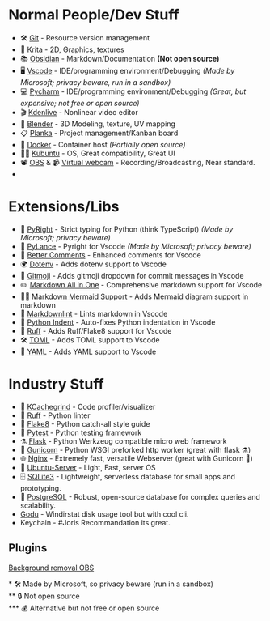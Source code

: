 # Normal People/Dev Stuff

* 🛠️ [Git](https://git-scm.com/) - Resource version management
* 🎨 [Krita](https://krita.org/en/) - 2D, Graphics, textures
* 📚 [Obsidian](https://obsidian.md/) - Markdown/Documentation **(Not open source)**
* 🖥️ [Vscode](https://code.visualstudio.com/) - IDE/programming environment/Debugging *(Made by Microsoft; privacy beware, run in a sandbox)*
* 💻 [Pycharm](https://www.jetbrains.com/pycharm/) - IDE/programming environment/Debugging *(Great, but expensive; not free or open source)*
* 🎬 [Kdenlive](https://apps.kde.org/kdenlive/) - Nonlinear video editor
* 🧊 [Blender](https://www.blender.org/) - 3D Modeling, texture, UV mapping
* 📋 [Planka](https://github.com/plankanban/planka) - Project management/Kanban board
* 🐋 [Docker](https://www.docker.com/) - Container host *(Partially open source)*
* 👩‍💻 [Kubuntu](https://kubuntu.org/) - OS, Great compatibility, Great UI
* 📽️ [OBS](https://github.com/obsproject/obs-studio/wiki/install-instructions#linux) & 📹  [Virtual webcam](https://github.com/obsproject/obs-studio/wiki/install-instructions#prerequisites-for-all-versions) - Recording/Broadcasting, Near standard.
* 

# Extensions/Libs

* 🐍 [PyRight](https://github.com/microsoft/pyright) - Strict typing for Python (think TypeScript) *(Made by Microsoft; privacy beware)*
* 🧩 [PyLance](https://marketplace.visualstudio.com/items?itemName=ms-python.vscode-pylance) - Pyright for Vscode *(Made by Microsoft; privacy beware)*
* 💬 [Better Comments](https://marketplace.visualstudio.com/items?itemName=aaron-bond.better-comments) - Enhanced comments for Vscode
* 🌍 [Dotenv](https://marketplace.visualstudio.com/items?itemName=mikestead.dotenv) - Adds dotenv support to Vscode
* 🎨 [Gitmoji](https://marketplace.visualstudio.com/items?itemName=seatonjiang.gitmoji-vscode) - Adds gitmoji dropdown for commit messages in Vscode
* ✏️ [Markdown All in One](https://marketplace.visualstudio.com/items?itemName=yzhang.markdown-all-in-one) - Comprehensive markdown support for Vscode
* 🧜‍♂️ [Markdown Mermaid Support](https://marketplace.visualstudio.com/items?itemName=bierner.markdown-mermaid) - Adds Mermaid diagram support in markdown
* 🧹 [Markdownlint](https://marketplace.visualstudio.com/items?itemName=DavidAnson.vscode-markdownlint) - Lints markdown in Vscode
* 🧠 [Python Indent](https://marketplace.visualstudio.com/items?itemName=KevinRose.vsc-python-indent) - Auto-fixes Python indentation in Vscode
* 🦊 [Ruff](https://marketplace.visualstudio.com/items?itemName=charliermarsh.ruff) - Adds Ruff/Flake8 support for Vscode
* 🛠️ [TOML](https://marketplace.visualstudio.com/items?itemName=be5invis.toml) - Adds TOML support to Vscode
* 📄 [YAML](https://marketplace.visualstudio.com/items?itemName=redhat.vscode-yaml) - Adds YAML support to Vscode

# Industry Stuff

* 🧠 [KCachegrind](https://apps.kde.org/kcachegrind/) - Code profiler/visualizer
* 🦊 [Ruff](https://github.com/astral-sh/ruff) - Python linter
* 🧼 [Flake8](https://flake8.pycqa.org/en/latest/) - Python catch-all style guide
* 🧪 [Pytest](https://docs.pytest.org/en/stable/) - Python testing framework
* ⚗️ [Flask](https://flask.palletsprojects.com/en/3.0.x/) - Python Werkzeug compatible micro web framework
* 🦄 [Gunicorn](https://gunicorn.org/) - Python WSGI preforked http worker (great with flask ⚗️)
* 🌐 [Nginx](https://nginx.org/en/) - Extremely fast, versatile Webserver (great with Gunicorn 🦄)
* 🐧 [Ubuntu-Server](https://ubuntu.com/download/server) - Light, Fast, server OS
* 🗄️ [SQLite3](https://www.sqlite.org/) - Lightweight, serverless database for small apps and prototyping.
* 🐘 [PostgreSQL](https://www.postgresql.org/) - Robust, open-source database for complex queries and scalability.
* [Godu](https://github.com/viktomas/godu) - Windirstat disk usage tool but with cool cli.
* Keychain - #Joris Recommandation its great.


## Plugins

[Background removal OBS ](https://obsproject.com/forum/resources/background-removal-virtual-green-screen-low-light-enhance.1260/)


\* 🛠️ Made by Microsoft, so privacy beware (run in a sandbox)  
\** 🔒 Not open source  
\*** 💰 Alternative but not free or open source
